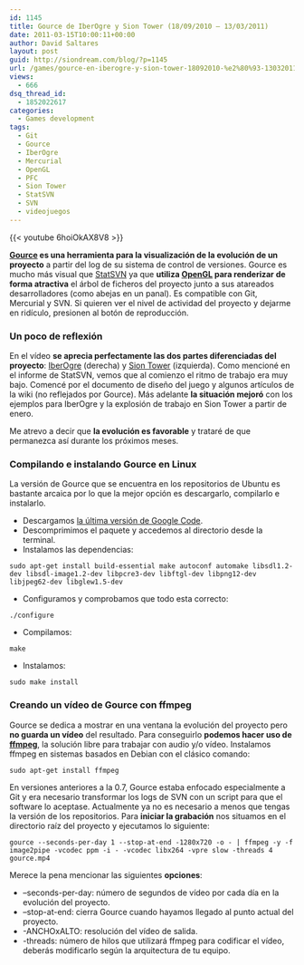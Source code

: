 ```yaml
---
id: 1145
title: Gource de IberOgre y Sion Tower (18/09/2010 – 13/03/2011)
date: 2011-03-15T10:00:11+00:00
author: David Saltares
layout: post
guid: http://siondream.com/blog/?p=1145
url: /games/gource-en-iberogre-y-sion-tower-18092010-%e2%80%93-13032011/
views:
  - 666
dsq_thread_id:
  - 1852022617
categories:
  - Games development
tags:
  - Git
  - Gource
  - IberOgre
  - Mercurial
  - OpenGL
  - PFC
  - Sion Tower
  - StatSVN
  - SVN
  - videojuegos
---
```


{{< youtube 6hoiOkAX8V8 >}}

**[Gource](http://code.google.com/p/gource/) es una herramienta para la visualización de la evolución de un proyecto** a partir del log de su sistema de control de versiones. Gource es mucho más visual que [StatSVN](/proyectos/pfc/statsvn-en-iberogre-y-sion-tower-18092010-%e2%80%93-13032011/ "StatSVN en IberOgre y Sion Tower (18/09/2010 – 13/03/2011)") ya que **utiliza [OpenGL](http://es.wikipedia.org/wiki/OpenGL) para renderizar de forma atractiva** el árbol de ficheros del proyecto junto a sus atareados desarrolladores (como abejas en un panal). Es compatible con Git, Mercurial y SVN. Si quieren ver el nivel de actividad del proyecto y dejarme en ridículo, presionen al botón de reproducción.

### Un poco de reflexión

En el vídeo **se aprecia perfectamente las dos partes diferenciadas del proyecto**: [IberOgre](/category/proyectos/pfc/iberogre-wiki/) (derecha) y [Sion Tower](/category/proyectos/pfc/sion-tower/) (izquierda). Como mencioné en el informe de StatSVN, vemos que al comienzo el ritmo de trabajo era muy bajo. Comencé por el documento de diseño del juego y algunos artículos de la wiki (no reflejados por Gource). Más adelante **la situación mejoró** con los ejemplos para IberOgre y la explosión de trabajo en Sion Tower a partir de enero.

Me atrevo a decir que **la evolución es favorable** y trataré de que permanezca así durante los próximos meses.

### Compilando e instalando Gource en Linux

La versión de Gource que se encuentra en los repositorios de Ubuntu es bastante arcaica por lo que la mejor opción es descargarlo, compilarlo e instalarlo.

*   Descargamos [la última versión de Google Code](http://code.google.com/p/gource/downloads/list).
*   Descomprimimos el paquete y accedemos al directorio desde la terminal.
*   Instalamos las dependencias:

```
sudo apt-get install build-essential make autoconf automake libsdl1.2-dev libsdl-image1.2-dev libpcre3-dev libftgl-dev libpng12-dev libjpeg62-dev libglew1.5-dev
```


*   Configuramos y comprobamos que todo esta correcto:

```
./configure
```


*   Compilamos:

```
make
```


*   Instalamos:

```
sudo make install
```


### Creando un vídeo de Gource con ffmpeg

Gource se dedica a mostrar en una ventana la evolución del proyecto pero **no guarda un vídeo** del resultado. Para conseguirlo **podemos hacer uso de [ffmpeg](http://es.wikipedia.org/wiki/FFmpeg)**, la solución libre para trabajar con audio y/o vídeo. Instalamos ffmpeg en sistemas basados en Debian con el clásico comando:

```
sudo apt-get install ffmpeg
```


En versiones anteriores a la 0.7, Gource estaba enfocado especialmente a Git y era necesario transformar los logs de SVN con un script para que el software lo aceptase. Actualmente ya no es necesario a menos que tengas la versión de los repositorios. Para **iniciar la grabación** nos situamos en el directorio raíz del proyecto y ejecutamos lo siguiente:

```
gource --seconds-per-day 1 --stop-at-end -1280x720 -o - | ffmpeg -y -f image2pipe -vcodec ppm -i - -vcodec libx264 -vpre slow -threads 4 gource.mp4
```


Merece la pena mencionar las siguientes **opciones**:

*   –seconds-per-day: número de segundos de vídeo por cada día en la evolución del proyecto.
*   –stop-at-end: cierra Gource cuando hayamos llegado al punto actual del proyecto.
*   -ANCHOxALTO: resolución del vídeo de salida.
*   -threads: número de hilos que utilizará ffmpeg para codificar el vídeo, deberás modificarlo según la arquitectura de tu equipo.